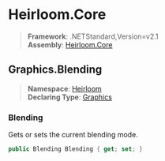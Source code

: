 # Heirloom.Core

> **Framework**: .NETStandard,Version=v2.1  
> **Assembly**: [Heirloom.Core][0]  

## Graphics.Blending

> **Namespace**: [Heirloom][0]  
> **Declaring Type**: [Graphics][1]  

### Blending

Gets or sets the current blending mode.

```cs
public Blending Blending { get; set; }
```

[0]: ../../../Heirloom.Core.md
[1]: ../Graphics.md

